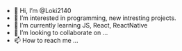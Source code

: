 - 👋 Hi, I’m @Loki2140
- 👀 I’m interested in programming, new intresting projects.
- 🌱 I’m currently learning JS, React, ReactNative
- 💞️ I’m looking to collaborate on ...
- 📫 How to reach me ...

<!---
Loki2140/Loki2140 is a ✨ special ✨ repository because its `README.md` (this file) appears on your GitHub profile.
You can click the Preview link to take a look at your changes.
--->
